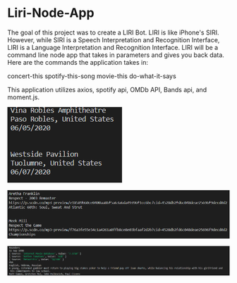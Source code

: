 # Liri-Node-App

The goal of this project was to create a LIRI Bot. LIRI is like iPhone's SIRI. However, while SIRI is a Speech Interpretation and Recognition Interface, LIRI is a Language Interpretation and Recognition Interface. LIRI will be a command line node app that takes in parameters and gives you back data. 
Here are the commands the application takes in: 

concert-this
spotify-this-song
movie-this
do-what-it-says


This application utilizes axios, spotify api, OMDb API, Bands api, and moment.js.

![Image description](https://github.com/Sean-source/Liri-Node-App/blob/master/images/Node%20server.js%20Concert-This%20Output.PNG)

![Image description](https://github.com/Sean-source/Liri-Node-App/blob/master/images/Node%20server.js%20Spotify-This-Song%20Output.PNG)

![Image description](https://github.com/Sean-source/Liri-Node-App/blob/master/images/Node%20server.js%20movie-this%20Output.PNG)


